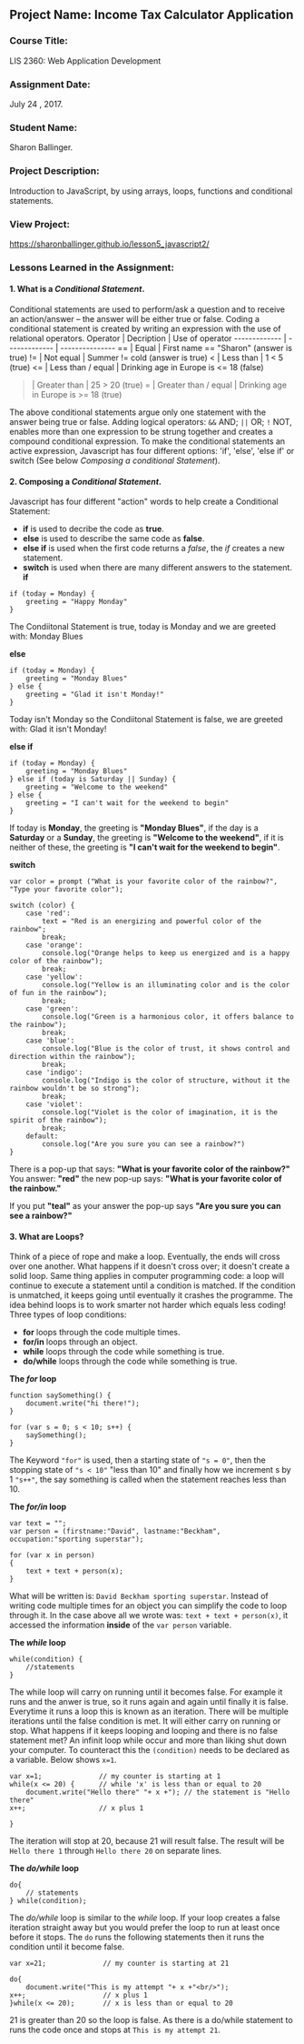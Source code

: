## Project Name:  Income Tax Calculator Application

### Course Title:
LIS 2360:  Web Application Development

### Assignment Date:  
July 24 , 2017.

### Student Name:  
Sharon Ballinger.

### Project Description:
Introduction to JavaScript, by using arrays, loops, functions and conditional statements.

### View Project:
https://sharonballinger.github.io/lesson5_javascript2/

### Lessons Learned in the Assignment:

#### **1. What is a _Conditional Statement_.**
Conditional statements are used to perform/ask a question and to receive an action/answer – the answer will be either true or false.
Coding a conditional statement is created by writing an expression with the use of relational operators.
Operator      | Decription    | Use of operator
------------- | ------------- | ---------------
== | Equal | First name == "Sharon" (answer is true)
!= | Not equal | Summer != cold (answer is true)
< | Less than | 1 < 5 (true)
<= | Less than / equal | Drinking age in Europe is <= 18 (false)
> | Greater than | 25 > 20 (true)
>= | Greater than / equal | Drinking age in Europe is >= 18 (true)

The above conditional statements argue only one statement with the answer being true or false. Adding logical operators: `&&` AND; `||` OR; `!` NOT, enables more than one expression to be strung together and creates a compound conditional expression. To make the conditional statements an active expression, Javascript has four different options: 'if', 'else', 'else if' or switch (See below _Composing a conditional Statement_).


#### **2. Composing a _Conditional Statement_.**
Javascript has four different "action" words to help create a Conditional Statement:
- **if** is used to decribe the code as **true**.
- **else** is used to describe the same code as **false**.
- **else if** is used when the first code returns a *false*, the *if* creates a new statement.
- **switch** is used when there are many different answers to the statement.
**if**
```
if (today = Monday) {
    greeting = "Happy Monday"
}
```
The Condiitonal Statement is true, today is Monday and we are greeted with: Monday Blues

**else**
```
if (today = Monday) {
    greeting = "Monday Blues"
} else {
    greeting = "Glad it isn't Monday!"
}
```
Today isn't Monday so the Condiitonal Statement is false, we are greeted with: Glad it isn't Monday!

**else if**
```
if (today = Monday) {
    greeting = "Monday Blues"
} else if (today is Saturday || Sunday) {
    greeting = "Welcome to the weekend"
} else {
    greeting = "I can't wait for the weekend to begin"
}
```
If today is **Monday**, the greeting is **"Monday Blues"**, if the day is a **Saturday** or a **Sunday**, the greeting is **"Welcome to the weekend"**, if it is neither of these, the greeting is **"I can't wait for the weekend to begin"**.

**switch**
```
var color = prompt ("What is your favorite color of the rainbow?", "Type your favorite color");

switch (color) {
    case 'red':
        text = "Red is an energizing and powerful color of the rainbow";
        break;
    case 'orange':
        console.log("Orange helps to keep us energized and is a happy color of the rainbow");
        break;
    case 'yellow':
        console.log("Yellow is an illuminating color and is the color of fun in the rainbow");
        break;
    case 'green':
        console.log("Green is a harmonious color, it offers balance to the rainbow");
        break;
    case 'blue':
        console.log("Blue is the color of trust, it shows control and direction within the rainbow");
        break;
    case 'indigo':
        console.log("Indigo is the color of structure, without it the rainbow wouldn't be so strong");
        break;
    case 'violet':
        console.log("Violet is the color of imagination, it is the spirit of the rainbow");
        break;
    default:
        console.log("Are you sure you can see a rainbow?")
}
```
There is a pop-up that says: **"What is your favorite color of the rainbow?"**
You answer: **"red"** the new pop-up says: **"What is your favorite color of the rainbow."**

If you put **"teal"** as your answer the pop-up says **"Are you sure you can see a rainbow?"**


#### 3. What are Loops?
Think of a piece of rope and make a loop. Eventually, the ends will cross over one another. What happens if it doesn't cross over; it doesn't create a solid loop. Same thing applies in computer programming code: a loop will continue to execute a statement until a condition is matched. If the condition is unmatched, it keeps going until eventually it crashes the programme. The idea behind loops is to work smarter not harder which equals less coding! 
Three types of loop conditions:
- **for** loops through the code multiple times.
- **for/in** loops through an object.
- **while** loops through the code while something is true.
- **do/while** loops through the code while something is true.


**The _for_ loop**
```
function saySomething() {
    document.write("hi there!");
}

for (var s = 0; s < 10; s++) {
    saySomething();
}
```
The Keyword `"for"` is used, then a starting state of `"s = 0"`, then the stopping state of `"s < 10"` "less than 10" and finally how we increment s by 1 `"s++"`, the say something is called when the statement reaches less than 10.

**The _for/in_ loop**
```
var text = "";
var person = (firstname:"David", lastname:"Beckham", occupation:"sporting superstar");

for (var x in person)
{
    text + text + person(x);
}
```
What will be written is: `David Beckham sporting superstar`.
Instead of writing code multiple times for an object you can simplify the code to loop through it. In the case above all we wrote was: `text + text + person(x)`, it accessed the information **inside** of the `var person` variable.

**The _while_ loop**
```
while(condition) {
    //statements
}
```
The while loop will carry on running until it becomes false. For example it runs and the anwer is true, so it runs again and again until finally it is false. Everytime it runs a loop this is known as an iteration. There will be multiple iterations until the false condition is met. It will either carry on running or stop. What happens if it keeps looping and looping and there is no false statement met? An infinit loop while occur and more than liking shut down your computer. To counteract this the `(condition)` needs to be declared as a variable. Below shows `x=1`.

```
var x=1;              // my counter is starting at 1
while(x <= 20) {      // while 'x' is less than or equal to 20
    document.write("Hello there" "+ x +"); // the statement is "Hello there"
x++;                  // x plus 1

}
```
The iteration will stop at 20, because 21 will result false.
The result will be `Hello there 1` through `Hello there 20` on separate lines.

**The _do/while_ loop**
```
do{
    // statements
} while(condition);
```
The _do/while_ loop  is similar to the _while_ loop. If your loop creates a false iteration straight away but you would prefer the loop to run at least once before it stops. The `do` runs the following statements then it runs the condition until it become false.
```  
var x=21;              // my counter is starting at 21
    
do{
    document.write("This is my attempt "+ x +"<br/>");
x++;                   // x plus 1
}while(x <= 20);       // x is less than or equal to 20
```
21 is greater than 20 so the loop is false. As there is a do/while statement to runs the code once and stops at `This is my attempt 21`.
